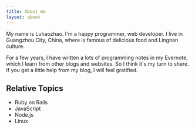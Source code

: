 ```yaml
---
title: About me
layout: about
---
```


My name is Luhaozhao. I'm a happy programmer, web developer. I live in Guangzhou City, China, where is famous of delicious food and Lingnan culture.

For a few years, I have written a lots of programming notes in my Evernote, which I learn from other blogs and websites. So I think it's my turn to share. If you get a little help from my blog, I will feel gratified.

## Relative Topics

- Ruby on Rails
- JavaScript
- Node.js
- Linux

